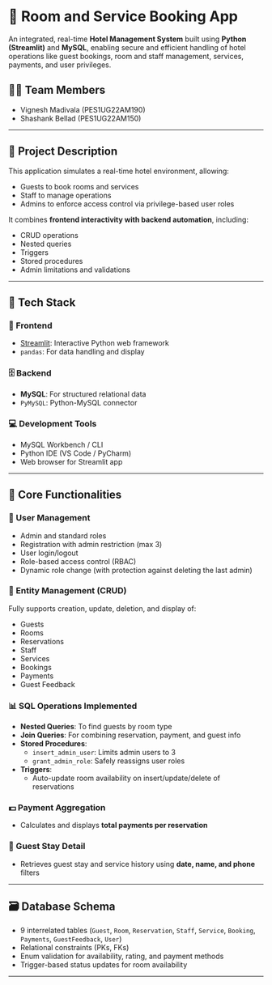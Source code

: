 
# 🏨 Room and Service Booking App

An integrated, real-time **Hotel Management System** built using **Python (Streamlit)** and **MySQL**, enabling secure and efficient handling of hotel operations like guest bookings, room and staff management, services, payments, and user privileges.

## 👨‍💻 Team Members
- Vignesh Madivala (PES1UG22AM190)
- Shashank Bellad (PES1UG22AM150)

---

## 📌 Project Description

This application simulates a real-time hotel environment, allowing:
- Guests to book rooms and services
- Staff to manage operations
- Admins to enforce access control via privilege-based user roles

It combines **frontend interactivity with backend automation**, including:
- CRUD operations
- Nested queries
- Triggers
- Stored procedures
- Admin limitations and validations

---

## 🧰 Tech Stack

### 🔗 Frontend
- [Streamlit](https://streamlit.io): Interactive Python web framework
- `pandas`: For data handling and display

### 🗄️ Backend
- **MySQL**: For structured relational data
- `PyMySQL`: Python-MySQL connector

### 💻 Development Tools
- MySQL Workbench / CLI
- Python IDE (VS Code / PyCharm)
- Web browser for Streamlit app

---

## 🧠 Core Functionalities

### 🔐 User Management
- Admin and standard roles
- Registration with admin restriction (max 3)
- User login/logout
- Role-based access control (RBAC)
- Dynamic role change (with protection against deleting the last admin)

### 🏨 Entity Management (CRUD)
Fully supports creation, update, deletion, and display of:
- Guests
- Rooms
- Reservations
- Staff
- Services
- Bookings
- Payments
- Guest Feedback

### 📊 SQL Operations Implemented
- **Nested Queries**: To find guests by room type
- **Join Queries**: For combining reservation, payment, and guest info
- **Stored Procedures**:
  - `insert_admin_user`: Limits admin users to 3
  - `grant_admin_role`: Safely reassigns user roles
- **Triggers**:
  - Auto-update room availability on insert/update/delete of reservations

### 💵 Payment Aggregation
- Calculates and displays **total payments per reservation**

### 🧾 Guest Stay Detail
- Retrieves guest stay and service history using **date, name, and phone** filters

---

## 🗃️ Database Schema

- 9 interrelated tables (`Guest`, `Room`, `Reservation`, `Staff`, `Service`, `Booking`, `Payments`, `GuestFeedback`, `User`)
- Relational constraints (PKs, FKs)
- Enum validation for availability, rating, and payment methods
- Trigger-based status updates for room availability

---

